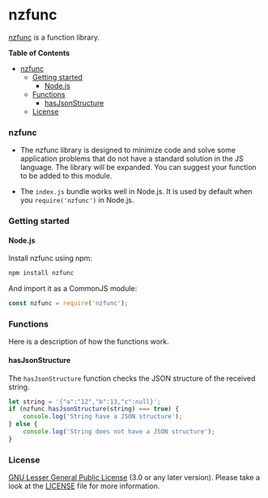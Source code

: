 # nzfunc
[nzfunc](https://jebance.github.io/nzfunc/) is a function library.

**Table of Contents**

- [nzfunc](#nzfunc)
    - [Getting started](#getting-started)
        - [Node.js](#nodejs)
    - [Functions](#functions)
        - [hasJsonStructure](#hasJsonStructure)
    - [License](#license)


### nzfunc

* The nzfunc library is designed to minimize code and solve some application problems that do not have a standard solution in the JS language. The library will be expanded. You can suggest your function to be added to this module.

* The `index.js` bundle works well in Node.js. It is used by default when you `require('nzfunc')` in Node.js.


### Getting started

#### Node.js

Install nzfunc using npm:

```sh
npm install nzfunc
```

And import it as a CommonJS module:

```js
const nzfunc = require('nzfunc');
```


### Functions

Here is a description of how the functions work.

#### hasJsonStructure

The `hasJsonStructure` function checks the JSON structure of the received string.

```js
let string = '{"a":"12","b":13,"c":null}';
if (nzfunc.hasJsonStructure(string) === true) {
	console.log('String have a JSON structure');
} else {
	console.log('String does not have a JSON structure');
}
```


### License

[GNU Lesser General Public License](https://www.gnu.org/licenses/lgpl-3.0.en.html) (3.0 or any later version). Please take a look at the [LICENSE](LICENSE) file for more information.
